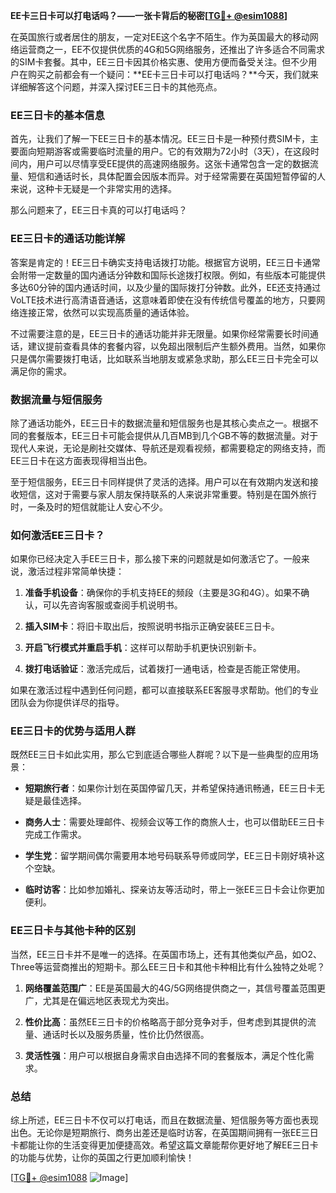 **EE卡三日卡可以打电话吗？——一张卡背后的秘密[[TG💪+ @esim1088](https://t.me/s/esim1088)]**

在英国旅行或者居住的朋友，一定对EE这个名字不陌生。作为英国最大的移动网络运营商之一，EE不仅提供优质的4G和5G网络服务，还推出了许多适合不同需求的SIM卡套餐。其中，EE三日卡因其价格实惠、使用方便而备受关注。但不少用户在购买之前都会有一个疑问：**EE卡三日卡可以打电话吗？**今天，我们就来详细解答这个问题，并深入探讨EE三日卡的其他亮点。

### EE三日卡的基本信息

首先，让我们了解一下EE三日卡的基本情况。EE三日卡是一种预付费SIM卡，主要面向短期游客或需要临时流量的用户。它的有效期为72小时（3天），在这段时间内，用户可以尽情享受EE提供的高速网络服务。这张卡通常包含一定的数据流量、短信和通话时长，具体配置会因版本而异。对于经常需要在英国短暂停留的人来说，这种卡无疑是一个非常实用的选择。

那么问题来了，EE三日卡真的可以打电话吗？

### EE三日卡的通话功能详解

答案是肯定的！EE三日卡确实支持电话拨打功能。根据官方说明，EE三日卡通常会附带一定数量的国内通话分钟数和国际长途拨打权限。例如，有些版本可能提供多达60分钟的国内通话时间，以及少量的国际拨打分钟数。此外，EE还支持通过VoLTE技术进行高清语音通话，这意味着即使在没有传统信号覆盖的地方，只要网络连接正常，依然可以实现高质量的通话体验。

不过需要注意的是，EE三日卡的通话功能并非无限量。如果你经常需要长时间通话，建议提前查看具体的套餐内容，以免超出限制后产生额外费用。当然，如果你只是偶尔需要拨打电话，比如联系当地朋友或紧急求助，那么EE三日卡完全可以满足你的需求。

### 数据流量与短信服务

除了通话功能外，EE三日卡的数据流量和短信服务也是其核心卖点之一。根据不同的套餐版本，EE三日卡可能会提供从几百MB到几个GB不等的数据流量。对于现代人来说，无论是刷社交媒体、导航还是观看视频，都需要稳定的网络支持，而EE三日卡在这方面表现得相当出色。

至于短信服务，EE三日卡同样提供了灵活的选择。用户可以在有效期内发送和接收短信，这对于需要与家人朋友保持联系的人来说非常重要。特别是在国外旅行时，一条及时的短信就能让人安心不少。

### 如何激活EE三日卡？

如果你已经决定入手EE三日卡，那么接下来的问题就是如何激活它了。一般来说，激活过程非常简单快捷：

1. **准备手机设备**：确保你的手机支持EE的频段（主要是3G和4G）。如果不确认，可以先咨询客服或查阅手机说明书。
   
2. **插入SIM卡**：将旧卡取出后，按照说明书指示正确安装EE三日卡。

3. **开启飞行模式并重启手机**：这样可以帮助手机更快识别新卡。

4. **拨打电话验证**：激活完成后，试着拨打一通电话，检查是否能正常使用。

如果在激活过程中遇到任何问题，都可以直接联系EE客服寻求帮助。他们的专业团队会为你提供详尽的指导。

### EE三日卡的优势与适用人群

既然EE三日卡如此实用，那么它到底适合哪些人群呢？以下是一些典型的应用场景：

- **短期旅行者**：如果你计划在英国停留几天，并希望保持通讯畅通，EE三日卡无疑是最佳选择。
  
- **商务人士**：需要处理邮件、视频会议等工作的商旅人士，也可以借助EE三日卡完成工作需求。

- **学生党**：留学期间偶尔需要用本地号码联系导师或同学，EE三日卡刚好填补这个空缺。

- **临时访客**：比如参加婚礼、探亲访友等活动时，带上一张EE三日卡会让你更加便利。

### EE三日卡与其他卡种的区别

当然，EE三日卡并不是唯一的选择。在英国市场上，还有其他类似产品，如O2、Three等运营商推出的短期卡。那么EE三日卡和其他卡种相比有什么独特之处呢？

1. **网络覆盖范围广**：EE是英国最大的4G/5G网络提供商之一，其信号覆盖范围更广，尤其是在偏远地区表现尤为突出。

2. **性价比高**：虽然EE三日卡的价格略高于部分竞争对手，但考虑到其提供的流量、通话时长以及服务质量，性价比仍然很高。

3. **灵活性强**：用户可以根据自身需求自由选择不同的套餐版本，满足个性化需求。

### 总结

综上所述，EE三日卡不仅可以打电话，而且在数据流量、短信服务等方面也表现出色。无论你是短期旅行、商务出差还是临时访客，在英国期间拥有一张EE三日卡都能让你的生活变得更加便捷高效。希望这篇文章能帮你更好地了解EE三日卡的功能与优势，让你的英国之行更加顺利愉快！

[[TG💪+ @esim1088](https://t.me/s/esim1088) ![Image](https://i.postimg.cc/4NQfJmqS/Snipaste-2025-05-13-00-14-12.png)]